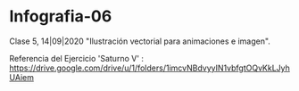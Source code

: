 # Infografia-06
Clase 5, 14|09|2020 "Ilustración vectorial para animaciones e imagen".

Referencia del Ejercicio 'Saturno V' : https://drive.google.com/drive/u/1/folders/1imcvNBdvyyIN1vbfgtOQvKkLJyhUAiem 

